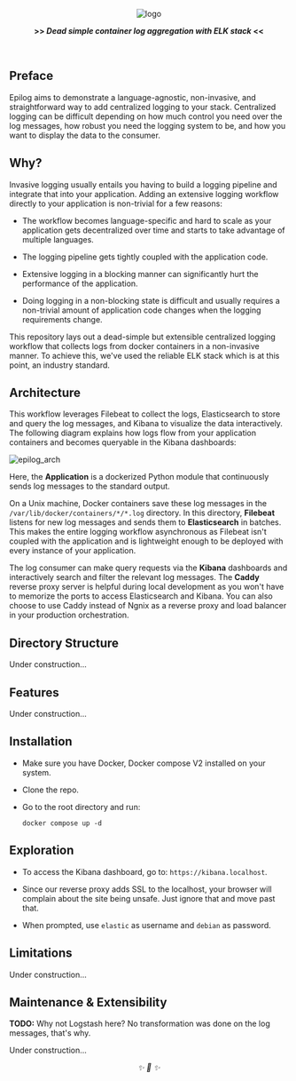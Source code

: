 <div align="center">

![logo](https://user-images.githubusercontent.com/30027932/136864286-6b69a63d-2023-4cde-b769-fb69de6712c8.png)

<strong>>> <i>Dead simple container log aggregation with ELK stack</i> <<</strong>

&nbsp;

</div>



## Preface

Epilog aims to demonstrate a language-agnostic, non-invasive, and straightforward way to add centralized logging to your stack. Centralized logging can be difficult depending on how much control you need over the log messages, how robust you need the logging system to be, and how you want to display the data to the consumer.

## Why?

Invasive logging usually entails you having to build a logging pipeline and integrate that into your application. Adding an extensive logging workflow directly to your application is non-trivial for a few reasons:

* The workflow becomes language-specific and hard to scale as your application gets decentralized over time and starts to take advantage of multiple languages.

* The logging pipeline gets tightly coupled with the application code.

* Extensive logging in a blocking manner can significantly hurt the performance of the application.

* Doing logging in a non-blocking state is difficult and usually requires a non-trivial amount of application code changes when the logging requirements change.

This repository lays out a dead-simple but extensible centralized logging workflow that collects logs from docker containers in a non-invasive manner. To achieve this, we've used the reliable ELK stack which is at this point, an industry standard.

## Architecture

This workflow leverages Filebeat to collect the logs, Elasticsearch to store and query the log messages, and Kibana to visualize the data interactively. The following diagram explains how logs flow from your application containers and becomes queryable in the Kibana dashboards:

![epilog_arch](https://user-images.githubusercontent.com/30027932/137157947-16f58852-5040-4a26-b5d4-b5a6e5ecc0d0.png)

Here, the **Application** is a dockerized Python module that continuously sends log messages to the standard output.

On a Unix machine, Docker containers save these log messages in the `/var/lib/docker/containers/*/*.log` directory. In this directory, **Filebeat** listens for new log messages and sends them to **Elasticsearch** in batches. This makes the entire logging workflow asynchronous as Filebeat isn't coupled with the application and is lightweight enough to be deployed with every instance of your application.

The log consumer can make query requests via the **Kibana** dashboards and interactively search and filter the relevant log messages. The **Caddy** reverse proxy server is helpful during local development as you won't have to memorize the ports to access Elasticsearch and Kibana. You can also choose to use Caddy instead of Ngnix as a reverse proxy and load balancer in your production orchestration.

## Directory Structure

Under construction...


## Features

Under construction...


## Installation

* Make sure you have Docker, Docker compose V2 installed on your system.
* Clone the repo.
* Go to the root directory and run:

    ```
    docker compose up -d
    ```
## Exploration

* To access the Kibana dashboard, go to: `https://kibana.localhost`.

* Since our reverse proxy adds SSL to the localhost, your browser will complain about the site being unsafe. Just ignore that and move past that.

* When prompted, use `elastic` as username and `debian` as password.

## Limitations

Under construction...


## Maintenance & Extensibility

**TODO:** Why not Logstash here? No transformation was done on the log messages, that's why.

Under construction...


<div align="center">
<i> ✨ 🍰 ✨ </i>
</div>
